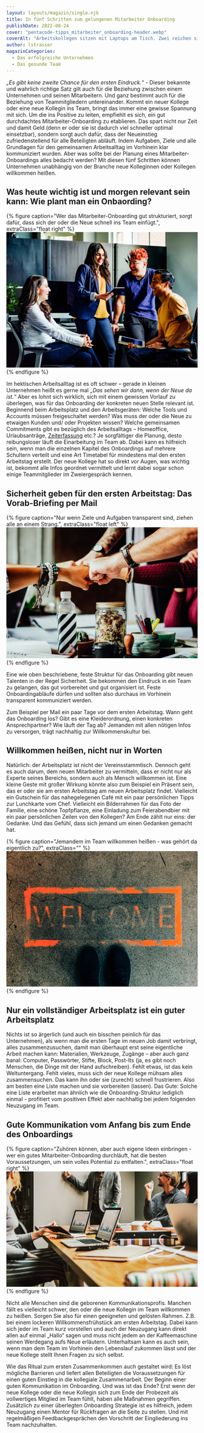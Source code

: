 ```yaml
---
layout: layouts/magazin/single.njk
title: In fünf Schritten zum gelungenen Mitarbeiter Onboarding
publishDate: 2022-08-24
cover: "pentacode-tipps_mitarbeiter_onboarding-header.webp"
coverAlt: "Arbeitskollegen sitzen mit Laptops am Tisch. Zwei reichen sich die Hände"
author: lstrasser
magazinCategories:
  - Das erfolgreiche Unternehmen
  - Das gesunde Team
---
```


<cite>„Es gibt keine zweite Chance für den ersten Eindruck.“</cite> - Dieser
bekannte und wahrlich richtige Satz gilt auch für die Beziehung zwischen einem
Unternehmen und seinen Mitarbeitern. Und ganz bestimmt auch für die Beziehung
von Teammitgliedern untereinander. Kommt ein neuer Kollege oder eine neue
Kollegin ins Team, bringt das immer eine gewisse Spannung mit sich. Um die ins
Positive zu leiten, empfiehlt es sich, ein gut durchdachtes
Mitarbeiter-Onboarding zu etablieren. Das spart nicht nur Zeit und damit Geld
(denn er oder sie ist dadurch viel schneller optimal einsetzbar), sondern sorgt
auch dafür, dass der Neueinstieg zufriedenstellend für alle Beteiligten abläuft.
Indem Aufgaben, Ziele und alle Grundlagen für den gemeinsamen Arbeitsalltag im
Vorhinein klar kommuniziert wurden. Aber was sollte bei der Planung eines
Mitarbeiter-Onboardings alles bedacht werden? Mit diesen fünf Schritten können
Unternehmen unabhängig von der Branche neue Kolleginnen oder Kollegen willkommen
heißen.

## Was heute wichtig ist und morgen relevant sein kann: Wie plant man ein Onbaording?

{% figure caption="Wer das Mitarbeiter-Onboarding gut strukturiert, sorgt dafür, dass sich der oder die Neue schnell ins Team einfügt.", extraClass="float right" %}
<img src="pentacode-tipps_mitarbeiter_onboarding-1.webp" alt="Arbeitskollegen lachen gemeinsam. Lockere Gesprächssituation." />
{% endfigure %}

Im hektischen Arbeitsalltag ist es oft schwer – gerade in kleinen Unternehmen
heißt es gerne mal <cite>„Das sehen wir dann, wenn der Neue da ist.“</cite> Aber es lohnt
sich wirklich, sich mit einem gewissen Vorlauf zu überlegen, was für das
Onboarding der konkreten neuen Stelle relevant ist. Beginnend beim Arbeitsplatz
und den Arbeitsgeräten: Welche Tools und Accounts müssen freigeschaltet werden?
Was muss der oder die Neue zu etwaigen Kunden und/ oder Projekten wissen? Welche
gemeinsamen Commitments gibt es bezüglich des Arbeitsalltags – Homeoffice,
Urlaubsanträge, [Zeiterfassung](../erfolg_durch_faktor_zeit/) etc.? Je sorgfältiger die Planung, desto reibungsloser läuft die
Einarbeitung im Team ab. Dabei kann es hilfreich sein, wenn man die einzelnen
Kapitel des Onboardings auf mehrere Schultern verteilt und eine Art Timetabel
für mindestens mal den ersten Arbeitstag erstellt. Der neue Kollege hat so
direkt vor Augen, was wichtig ist, bekommt alle Infos geordnet vermittelt und
lernt dabei sogar schon einige Teammitglieder im Zweiergespräch kennen.

## Sicherheit geben für den ersten Arbeitstag: Das Vorab-Briefing per Mail

{% figure caption="Nur wenn Ziele und Aufgaben transparent sind, ziehen alle an einem Strang.", extraClass="float left" %}
<img src="pentacode-tipps_mitarbeiter_onboarding-2.webp" alt="sich gegenseitig berührende Hände setzen Zeichen für Teamzusammenhalt" />
{% endfigure %}

Eine wie oben beschriebene, feste Struktur für das Onboarding gibt neuen
Talenten in der Regel Sicherheit. Sie bekommen den Eindruck in ein Team zu
gelangen, das gut vorbereitet und gut organisiert ist. Feste Onboardingabläufe
dürfen und sollten also durchaus im Vorhinein transparent kommuniziert werden.

Zum Beispiel per Mail ein paar Tage vor dem ersten Arbeitstag. Wann geht das
Onboarding los? Gibt es eine Kleiderordnung, einen konkreten Ansprechpartner?
Wie läuft der Tag ab? Jemanden mit allen nötigen Infos zu versorgen, trägt
nachhaltig zur Willkommenskultur bei.

## Willkommen heißen, nicht nur in Worten

Natürlich: der Arbeitsplatz ist nicht der Vereinsstammtisch. Dennoch geht es
auch darum, dem neuen Mitarbeiter zu vermitteln, dass er nicht nur als Experte
seines Bereichs, sondern auch als Mensch willkommen ist. Eine kleine Geste mit
großer Wirkung könnte also zum Beispiel ein Präsent sein, das er oder sie am
ersten Arbeitstag am neuen Arbeitsplatz findet. Vielleicht ein Gutschein für das
nahegelegenen Café mit ein paar persönlichen Tipps zur Lunchkarte vom Chef.
Vielleicht ein Bilderrahmen für das Foto der Familie, eine schöne Topfpflanze,
eine Einladung zum Feierabendbier mit ein paar persönlichen Zeilen von den
Kollegen? Am Ende zählt nur eins: der Gedanke. Und das Gefühl, dass sich jemand
um einen Gedanken gemacht hat.

{% figure caption="Jemandem im Team willkommen heißen - was gehört da eigentlich zu?", extraClass="" %}
<img src="pentacode-tipps_mitarbeiter_onboarding-3.webp" alt="Blick auf Füße vor Welcome Zeichen auf Asphalt" />
{% endfigure %}

## Nur ein vollständiger Arbeitsplatz ist ein guter Arbeitsplatz

Nichts ist so ärgerlich (und auch ein bisschen peinlich für das Unternehmen),
als wenn man die ersten Tage im neuen Job damit verbringt, alles
zusammenzusuchen, damit man überhaupt erst seine eigentliche Arbeit machen kann:
Materialien, Werkzeuge, Zugänge – aber auch ganz banal: Computer, Passwörter,
Stifte, Block, Post-Its (ja, es gibt noch Menschen, die Dinge mit der Hand
aufschreiben). Fehlt etwas, ist das kein Weltuntergang. Fehlt vieles, muss sich
der neue Kollege mühsam alles zusammensuchen. Das kann ihn oder sie (zurecht)
schnell frustrieren. Also am besten eine Liste machen und sie vorbereiten
(lassen). Das Gute: Solche eine Liste erarbeitet man ähnlich wie die
Onboarding-Struktur lediglich einmal - profitiert vom positiven Effekt aber
nachhaltig bei jedem folgenden Neuzugang im Team.

## Gute Kommunikation vom Anfang bis zum Ende des Onboardings

{% figure caption="Zuhören können, aber auch eigene Ideen einbringen - wer ein gutes Mitarbeiter-Onboarding durchläuft, hat die besten Voraussetzungen, um sein volles Potential zu entfalten.", extraClass="float right" %}
<img src="pentacode-tipps_mitarbeiter_onboarding-4.webp" alt="Vier Menschen bei einem Team-Meeting. Gelassene Stimmung." />
{% endfigure %}

Nicht alle Menschen sind die geborenen Kommunikationsprofis. Manchen fällt es
vielleicht schwer, den oder die neue Kollegin im Team willkommen zu heißen.
Sorgen Sie also für einen geeigneten und gelösten Rahmen. Z.B. bei einem
lockeren Willkommensfrühstück am ersten Arbeitstag. Dabei kann sich jeder im
Team kurz vorstellen und auch der Neuzugang kann direkt allen auf einmal „Hallo“
sagen und muss nicht jedem an der Kaffeemaschine seinen Werdegang aufs Neue
erläutern. Unterhaltsam kann es auch sein, wenn man dem Team im Vorhinein den
Lebenslauf zukommen lässt und der neue Kollege stellt Ihnen Fragen zu sich
selbst.

Wie das Ritual zum ersten Zusammenkommen auch gestaltet wird: Es löst
mögliche Barrieren und liefert allen Beteiligten die Voraussetzungen für einen
guten Einstieg in die kollegiale Zusammenarbeit. Der Beginn einer guten
Kommunikation im Onboarding. Und was ist das Ende? Erst wenn der neue Kollege
oder die neue Kollegin sich zum Ende der Probezeit als vollwertiges Mitglied im
Team fühlt, haben alle Maßnahmen gegriffen. Zusätzlich zu einer überlegten
Onboarding Strategie ist es hilfreich, jedem Neuzugang einen Mentor für
Rückfragen an die Seite zu stellen. Und mit regelmäßigen Feedbackgesprächen den
Vorschritt der Eingliederung ins Team nachzuhalten.
